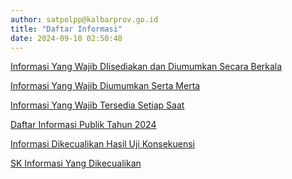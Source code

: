 ```yaml
---
author: satpolpp@kalbarprov.go.id
title: "Daftar Informasi"
date: 2024-09-10 02:50:48
---
```

<p><a href="/file/uvFUiNdHq56h6i3j9iVo.pdf" title="INF YG WJB DISE N DI UM SCR BERKALA.pdf">Informasi Yang Wajib DIisediakan dan Diumumkan Secara Berkala</a></p>

<p><a href="/file/UIRemeSx9T2FjJYNPNE5.pdf" title="Serta Merta.pdf">Informasi Yang Wajib Diumumkan Serta Merta</a></p>

<p><a href="/file/At6oat0tTfoFPKwfhPpv.pdf" title="INF YANG WAJB TERS SETIAP SAAT.pdf">Informasi Yang Wajib Tersedia Setiap Saat</a></p>

<p><a href="https://sikedip.kalbarprov.go.id/informasi/23867">Daftar Informasi Publik Tahun 2024</a></p>

<p><a href="/file/bP29ZvWWFqx8t5l6z8w5.pdf" title="1689644923-penyampaian-usulan-informasi-dikecualika-2-4_rotated.pdf">Informasi Dikecualikan Hasil Uji Konsekuensi</a></p>

<p><a href="/file/oe8FWcu3shJcHc0QbLVR.pdf" title="SK Informasi Yg Dikecualikan.pdf">SK Informasi Yang Dikecualikan</a></p>

<p></p>
